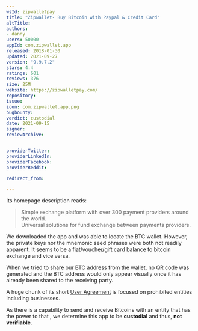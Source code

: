```yaml
---
wsId: zipwalletpay
title: "Zipwallet- Buy Bitcoin with Paypal & Credit Card"
altTitle: 
authors:
- danny
users: 50000
appId: com.zipwallet.app
released: 2018-01-30
updated: 2021-09-27
version: "9.9.7.2"
stars: 4.4
ratings: 601
reviews: 376
size: 25M
website: https://zipwalletpay.com/
repository: 
issue: 
icon: com.zipwallet.app.png
bugbounty: 
verdict: custodial
date: 2021-09-15
signer: 
reviewArchive:


providerTwitter: 
providerLinkedIn: 
providerFacebook: 
providerReddit: 

redirect_from:

---
```



Its homepage description reads:

> Simple exchange platform with over 300 payment providers around the world.<br>
Universal solutions for fund exchange between payments providers. 

We downloaded the app and was able to locate the BTC wallet. However, the private keys nor the mnemonic seed phrases were both not readily apparent. It seems to be a fiat/voucher/gift card balance to bitcoin exchange and vice versa. 

When we tried to share our BTC address from the wallet, no QR code was generated and the BTC address would only appear visually once it has already been shared to the receiving party. 

A huge chunk of its short [User Agreement](https://zipwalletpay.com/agreement) is focused on prohibited entities including businesses.

As there is a capability to send and receive Bitcoins with an entity that has the power to  that , we determine this app to be **custodial** and thus, **not verifiable**. 

